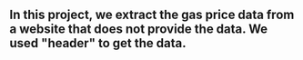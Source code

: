 ## In this project, we extract the gas price data from a website that does not provide the data. We used "header" to get the data. 
